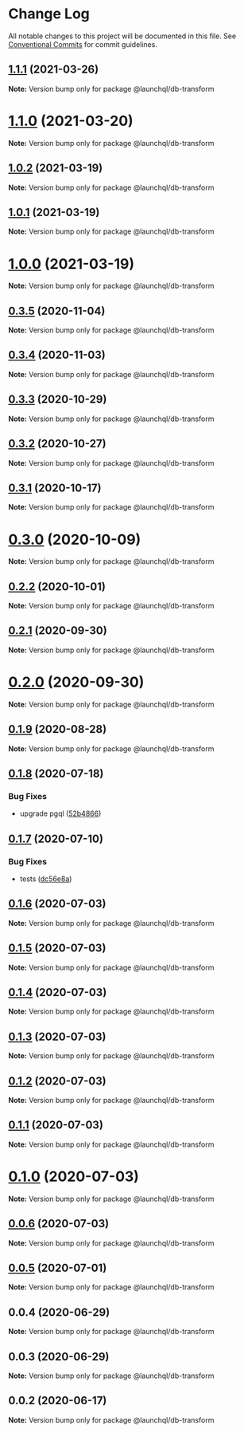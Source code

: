 # Change Log

All notable changes to this project will be documented in this file.
See [Conventional Commits](https://conventionalcommits.org) for commit guidelines.

## [1.1.1](https://github.com/launchql/launchql/compare/@launchql/db-transform@1.1.0...@launchql/db-transform@1.1.1) (2021-03-26)

**Note:** Version bump only for package @launchql/db-transform





# [1.1.0](https://github.com/launchql/launchql/compare/@launchql/db-transform@1.0.2...@launchql/db-transform@1.1.0) (2021-03-20)

**Note:** Version bump only for package @launchql/db-transform





## [1.0.2](https://github.com/launchql/launchql/compare/@launchql/db-transform@1.0.1...@launchql/db-transform@1.0.2) (2021-03-19)

**Note:** Version bump only for package @launchql/db-transform





## [1.0.1](https://github.com/launchql/launchql/compare/@launchql/db-transform@1.0.0...@launchql/db-transform@1.0.1) (2021-03-19)

**Note:** Version bump only for package @launchql/db-transform





# [1.0.0](https://github.com/launchql/launchql/compare/@launchql/db-transform@0.3.5...@launchql/db-transform@1.0.0) (2021-03-19)

**Note:** Version bump only for package @launchql/db-transform





## [0.3.5](https://github.com/launchql/launchql/compare/@launchql/db-transform@0.3.4...@launchql/db-transform@0.3.5) (2020-11-04)

**Note:** Version bump only for package @launchql/db-transform





## [0.3.4](https://github.com/launchql/launchql/compare/@launchql/db-transform@0.3.3...@launchql/db-transform@0.3.4) (2020-11-03)

**Note:** Version bump only for package @launchql/db-transform





## [0.3.3](https://github.com/launchql/launchql/compare/@launchql/db-transform@0.3.2...@launchql/db-transform@0.3.3) (2020-10-29)

**Note:** Version bump only for package @launchql/db-transform





## [0.3.2](https://github.com/launchql/launchql/compare/@launchql/db-transform@0.3.1...@launchql/db-transform@0.3.2) (2020-10-27)

**Note:** Version bump only for package @launchql/db-transform





## [0.3.1](https://github.com/launchql/launchql/compare/@launchql/db-transform@0.3.0...@launchql/db-transform@0.3.1) (2020-10-17)

**Note:** Version bump only for package @launchql/db-transform





# [0.3.0](https://github.com/launchql/launchql/compare/@launchql/db-transform@0.2.2...@launchql/db-transform@0.3.0) (2020-10-09)

**Note:** Version bump only for package @launchql/db-transform





## [0.2.2](https://github.com/launchql/launchql/compare/@launchql/db-transform@0.2.1...@launchql/db-transform@0.2.2) (2020-10-01)

**Note:** Version bump only for package @launchql/db-transform





## [0.2.1](https://github.com/launchql/launchql/compare/@launchql/db-transform@0.2.0...@launchql/db-transform@0.2.1) (2020-09-30)

**Note:** Version bump only for package @launchql/db-transform





# [0.2.0](https://github.com/launchql/launchql/compare/@launchql/db-transform@0.1.9...@launchql/db-transform@0.2.0) (2020-09-30)

**Note:** Version bump only for package @launchql/db-transform





## [0.1.9](https://github.com/launchql/launchql/compare/@launchql/db-transform@0.1.8...@launchql/db-transform@0.1.9) (2020-08-28)

**Note:** Version bump only for package @launchql/db-transform





## [0.1.8](https://github.com/launchql/launchql/compare/@launchql/db-transform@0.1.7...@launchql/db-transform@0.1.8) (2020-07-18)


### Bug Fixes

* upgrade pgql ([52b4866](https://github.com/launchql/launchql/commit/52b48669e0a1cd8e0b8b65d02e8373da6f1c02f2))





## [0.1.7](https://github.com/launchql/launchql/compare/@launchql/db-transform@0.1.6...@launchql/db-transform@0.1.7) (2020-07-10)


### Bug Fixes

* tests ([dc56e8a](https://github.com/launchql/launchql/commit/dc56e8aa103c62a271f2ea8824b2bcb7791aa6a4))





## [0.1.6](https://github.com/launchql/launchql/compare/@launchql/db-transform@0.1.5...@launchql/db-transform@0.1.6) (2020-07-03)

**Note:** Version bump only for package @launchql/db-transform





## [0.1.5](https://github.com/launchql/launchql/compare/@launchql/db-transform@0.1.4...@launchql/db-transform@0.1.5) (2020-07-03)

**Note:** Version bump only for package @launchql/db-transform





## [0.1.4](https://github.com/launchql/launchql/compare/@launchql/db-transform@0.1.3...@launchql/db-transform@0.1.4) (2020-07-03)

**Note:** Version bump only for package @launchql/db-transform





## [0.1.3](https://github.com/launchql/launchql/compare/@launchql/db-transform@0.1.2...@launchql/db-transform@0.1.3) (2020-07-03)

**Note:** Version bump only for package @launchql/db-transform





## [0.1.2](https://github.com/launchql/launchql/compare/@launchql/db-transform@0.1.1...@launchql/db-transform@0.1.2) (2020-07-03)

**Note:** Version bump only for package @launchql/db-transform





## [0.1.1](https://github.com/launchql/launchql/compare/@launchql/db-transform@0.1.0...@launchql/db-transform@0.1.1) (2020-07-03)

**Note:** Version bump only for package @launchql/db-transform





# [0.1.0](https://github.com/launchql/launchql/compare/@launchql/db-transform@0.0.6...@launchql/db-transform@0.1.0) (2020-07-03)

**Note:** Version bump only for package @launchql/db-transform





## [0.0.6](https://github.com/launchql/launchql/compare/@launchql/db-transform@0.0.5...@launchql/db-transform@0.0.6) (2020-07-03)

**Note:** Version bump only for package @launchql/db-transform





## [0.0.5](https://github.com/launchql/launchql/compare/@launchql/db-transform@0.0.4...@launchql/db-transform@0.0.5) (2020-07-01)

**Note:** Version bump only for package @launchql/db-transform





## 0.0.4 (2020-06-29)

**Note:** Version bump only for package @launchql/db-transform





## 0.0.3 (2020-06-29)

**Note:** Version bump only for package @launchql/db-transform





## 0.0.2 (2020-06-17)

**Note:** Version bump only for package @launchql/db-transform
